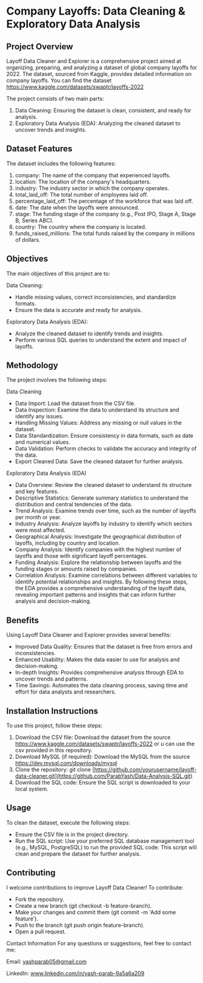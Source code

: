 # Company Layoffs: Data Cleaning & Exploratory Data Analysis
## Project Overview

Layoff Data Cleaner and Explorer is a comprehensive project aimed at organizing, preparing, and analyzing a dataset of global company layoffs for 2022. The dataset, sourced from Kaggle, provides detailed information on company layoffs. You can find the dataset https://www.kaggle.com/datasets/swaptr/layoffs-2022

The project consists of two main parts:

1. Data Cleaning: Ensuring the dataset is clean, consistent, and ready for analysis.
2. Exploratory Data Analysis (EDA): Analyzing the cleaned dataset to uncover trends and insights.


## Dataset Features
The dataset includes the following features:

1. company: The name of the company that experienced layoffs.
2. location: The location of the company's headquarters.
3. industry: The industry sector in which the company operates.
4. total_laid_off: The total number of employees laid off.
5. percentage_laid_off: The percentage of the workforce that was laid off.
6. date: The date when the layoffs were announced.
7. stage: The funding stage of the company (e.g., Post IPO, Stage A, Stage B, Series ABC).
8. country: The country where the company is located.
9. funds_raised_millions: The total funds raised by the company in millions of dollars.

## Objectives
The main objectives of this project are to:

Data Cleaning:

- Handle missing values, correct inconsistencies, and standardize formats.
- Ensure the data is accurate and ready for analysis.

Exploratory Data Analysis (EDA):

- Analyze the cleaned dataset to identify trends and insights.
- Perform various SQL queries to understand the extent and impact of layoffs.

## Methodology
The project involves the following steps:

Data Cleaning

- Data Import: Load the dataset from the CSV file.
- Data Inspection: Examine the data to understand its structure and identify any issues.
- Handling Missing Values: Address any missing or null values in the dataset.
- Data Standardization: Ensure consistency in data formats, such as date and numerical values.
- Data Validation: Perform checks to validate the accuracy and integrity of the data.
- Export Cleaned Data: Save the cleaned dataset for further analysis.

Exploratory Data Analysis (EDA)

- Data Overview: Review the cleaned dataset to understand its structure and key features.
- Descriptive Statistics: Generate summary statistics to understand the distribution and central tendencies of the data.
- Trend Analysis: Examine trends over time, such as the number of layoffs per month or year.
- Industry Analysis: Analyze layoffs by industry to identify which sectors were most affected.
- Geographical Analysis: Investigate the geographical distribution of layoffs, including by country and location.
- Company Analysis: Identify companies with the highest number of layoffs and those with significant layoff percentages.
- Funding Analysis: Explore the relationship between layoffs and the funding stages or amounts raised by companies.
- Correlation Analysis: Examine correlations between different variables to identify potential relationships and insights.
By following these steps, the EDA provides a comprehensive understanding of the layoff data, revealing important patterns and insights that can inform further analysis and decision-making.

## Benefits
Using Layoff Data Cleaner and Explorer provides several benefits:

- Improved Data Quality: Ensures that the dataset is free from errors and inconsistencies.
- Enhanced Usability: Makes the data easier to use for analysis and decision-making.
- In-depth Insights: Provides comprehensive analysis through EDA to uncover trends and patterns.
- Time Savings: Automates the data cleaning process, saving time and effort for data analysts and researchers.


## Installation Instructions
To use this project, follow these steps:

1. Download the CSV file: Download the dataset from the source https://www.kaggle.com/datasets/swaptr/layoffs-2022 or u can use the csv provided in this repository.
2. Download MySQL (if required): Download the MySQL from the source https://dev.mysql.com/downloads/mysql
3. Clone the repository: git clone [https://github.com/yourusername/layoff-data-cleaner.git](https://github.com/ParabYash/Data-Analysis-SQL.git)
4. Download the SQL code: Ensure the SQL script is downloaded to your local system.

## Usage
To clean the dataset, execute the following steps:

- Ensure the CSV file is in the project directory.
- Run the SQL script: Use your preferred SQL database management tool (e.g., MySQL, PostgreSQL) to run the provided SQL code. This script will clean and prepare the dataset for further analysis. 

## Contributing
I welcome contributions to improve Layoff Data Cleaner! To contribute:

- Fork the repository.
- Create a new branch (git checkout -b feature-branch).
- Make your changes and commit them (git commit -m 'Add some feature').
- Push to the branch (git push origin feature-branch).
- Open a pull request.

Contact Information
For any questions or suggestions, feel free to contact me:

Email: yashparab05@gmail.com

LinkedIn: www.linkedin.com/in/yash-parab-9a5a6a209

